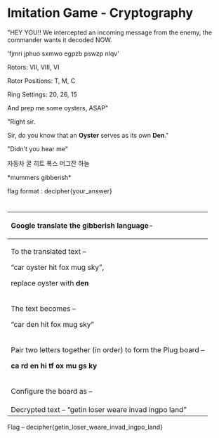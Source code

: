 # Imitation Game - Cryptography

"HEY YOU!!  We intercepted an incoming message from the enemy, the commander wants it decoded NOW. 

'fjmri jphuo sxmwo egpzb pswzp nlqv'

Rotors: VII, VIII, VI

Rotor Positions: T, M, C

Ring Settings: 20, 26, 15

And prep me some oysters, ASAP"

"Right sir.

Sir, do you know that an **Oyster** serves as its own **Den**."

"Didn't you hear me"

자동차 굴 히트 폭스 머그잔 하늘

\*mummers gibberish\*

flag format : decipher{your\_answer}

#

|<p>Google translate the gibberish language- </p><p></p>|
| :- |
|<p>To the translated text – </p><p>“car oyster hit fox mug sky”, </p><p>replace oyster with **den**</p>|
|<p>The text becomes – </p><p>“car den hit fox mug sky”</p>|
|<p>Pair two letters together (in order) to form the Plug board – </p><p>**ca rd en hi tf ox mu gs ky**</p>|
|<p>Configure the board as – </p><p></p>|
|Decrypted text – “getin loser weare invad ingpo land”|


Flag – decipher{getin\_loser\_weare\_invad\_ingpo\_land}
